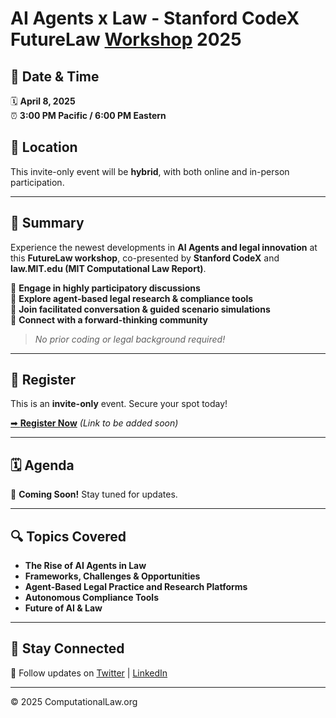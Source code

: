 # AI Agents x Law - Stanford CodeX FutureLaw [Workshop](https://computationallaw.org) 2025

## 📅 Date & Time
🗓 **April 8, 2025**  
⏰ **3:00 PM Pacific / 6:00 PM Eastern**  

## 📍 Location
This invite-only event will be **hybrid**, with both online and in-person participation.

---

## 🚀 Summary
Experience the newest developments in **AI Agents and legal innovation** at this **FutureLaw workshop**, co-presented by **Stanford CodeX** and **law.MIT.edu (MIT Computational Law Report)**.

🔹 **Engage in highly participatory discussions**  
🔹 **Explore agent-based legal research & compliance tools**  
🔹 **Join facilitated conversation & guided scenario simulations**  
🔹 **Connect with a forward-thinking community**  

> *No prior coding or legal background required!*

---

## 📝 Register
This is an **invite-only** event. Secure your spot today!

[➡ **Register Now**](#) _(Link to be added soon)_

---

## 🗓 Agenda
🚧 **Coming Soon!** Stay tuned for updates.

---

## 🔍 Topics Covered
- **The Rise of AI Agents in Law**
- **Frameworks, Challenges & Opportunities**
- **Agent-Based Legal Practice and Research Platforms**
- **Autonomous Compliance Tools**
- **Future of AI & Law**

---

## 📢 Stay Connected

🔗 Follow updates on [Twitter](#) | [LinkedIn](#)

---

© 2025 ComputationalLaw.org

